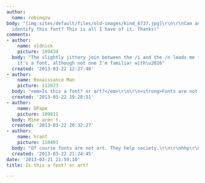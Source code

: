```yaml
---
author:
  name: robinqzw
body: "[img:sites/default/files/old-images/kind_6737.jpg]\r\n\r\nCan anyone help me
  identify this font? This is all I have of it. Thanks!"
comments:
- author:
    name: oldnick
    picture: 109434
  body: "The slightly jittery join between the /i and the /n leads me to believe that
    it's a font, although not one I'm familiar with\u2026"
  created: '2013-03-22 12:27:48'
- author:
    name: Renaissance Man
    picture: 112023
  body: "<em>Is this a font? or art?</em>\r\n\r\n<strong>Fonts are not art?!<strong>"
  created: '2013-03-22 19:28:51'
- author:
    name: DPape
    picture: 109811
  body: Mine aren't.
  created: '2013-03-22 20:32:27'
- author:
    name: hrant
    picture: 110403
  body: "Of course fonts are not art. They help society.\r\n\r\nhhp\r\n"
  created: '2013-03-22 21:24:45'
date: '2013-03-21 21:59:10'
title: Is this a font? or art?

---
```

